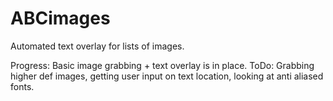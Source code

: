 # ABCimages
Automated text overlay for lists of images.

Progress: Basic image grabbing + text overlay is in place.
ToDo: Grabbing higher def images, getting user input on text location, looking at anti aliased fonts.
